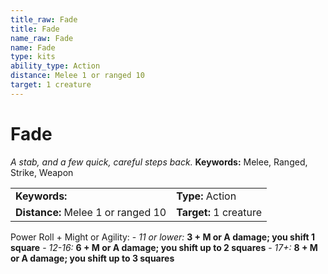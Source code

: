 ```yaml
---
title_raw: Fade
title: Fade
name_raw: Fade
name: Fade
type: kits
ability_type: Action
distance: Melee 1 or ranged 10
target: 1 creature
---
```


# Fade

*A stab, and a few quick, careful steps back.* **Keywords:** Melee, Ranged, Strike, Weapon

|                                    |                        |
| :--------------------------------- | :--------------------- |
| **Keywords:**                      | **Type:** Action       |
| **Distance:** Melee 1 or ranged 10 | **Target:** 1 creature |

Power Roll + Might or Agility: - *11 or lower:* **3 + M or A damage; you shift 1 square** - *12-16:* **6 + M or A damage; you shift up to 2 squares** - *17+:* **8 + M or A damage; you shift up to 3 squares**
